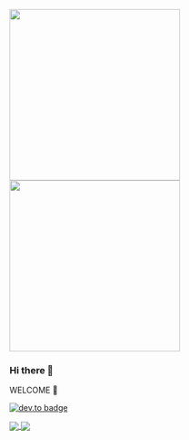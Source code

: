 <img src="https://media.giphy.com/media/ZVik7pBtu9dNS/giphy.gif" width="300">  <img src="https://media.giphy.com/media/xT9IgzoKnwFNmISR8I/giphy.gif" width="300">



### Hi there 👋


WELCOME  :pray:



[![dev.to badge](https://img.shields.io/badge/linkedin-bandishankar-red)](https://www.linkedin.com/in/bandishankar/)


<a href="https://github.com/neerazz">
  <img align="center" src="https://github-readme-stats.vercel.app/api/top-langs/?username=bandishankar&hide=css,html&layout=compact" />
</a>

<a href="https://github.com/neerazz">
  <img align="center" src="https://github-readme-stats.vercel.app/api?username=bandishankar&show_icons=true&hide=issues,contribs" />
</a>



<!--
**bandishankar/bandishankar** is a ✨ _special_ ✨ repository because its `README.md` (this file) appears on your GitHub profile.

Here are some ideas to get you started:

- 🔭 I’m currently working on ...
- 🌱 I’m currently learning ...
- 👯 I’m looking to collaborate on ...
- 🤔 I’m looking for help with ...
- 💬 Ask me about ...
- 📫 How to reach me: ...
- 😄 Pronouns: ...
- ⚡ Fun fact: ...
-->
